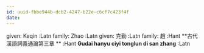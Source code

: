 ```yaml
---
id: uuid-fbbe944b-dcb2-4247-b22e-c6cf7c423f4f
date: 
---
```


given: Keqin :Latn
family: Zhao  :Latn
given: 克勤     :Latn
family: 趙 :Hant
**古代漢語詞義通論第三章 ** :Hant
**Gudai hanyu ciyi tonglun di san zhang** :Latn